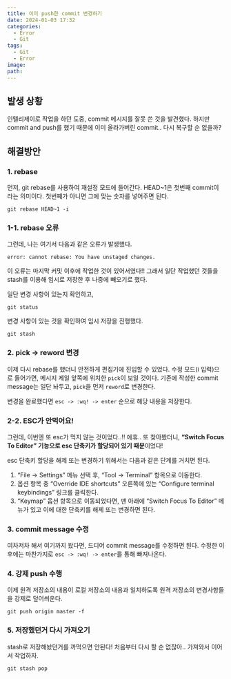 ```yaml
---
title: 이미 push한 commit 변경하기
date: 2024-01-03 17:32
categories:
  - Error
  - Git
tags:
  - Git
  - Error
image: 
path:
---
```


## 발생 상황
인텔리제이로 작업을 하던 도중, commit 메시지를 잘못 쓴 것을 발견했다. 하지만 commit and push를 했기 때문에 이미 올라가버린 commit.. 다시 복구할 순 없을까?

## 해결방안
### 1. rebase
먼저, git rebase를 사용하여 재설정 모드에 들어간다. HEAD~1은 첫번째 commit이라는 의미이다. 첫번째가 아니면 그에 맞는 숫자를 넣어주면 된다.

```shell
git rebase HEAD~1 -i   
```

### 1-1.  rebase 오류
그런데, 나는 여기서 다음과 같은 오류가 발생했다.

```shell
error: cannot rebase: You have unstaged changes.
```

이 오류는 마지막 커밋 이후에 작업한 것이 있어서였다!! 그래서 일단 작업했던 것들을 stash를 이용해 임시로 저장한 후 나중에 빼오기로 했다.

일단 변경 사항이 있는지 확인하고,

```shell
git status
```

변경 사항이 있는 것을 확인하여 임시 저장을 진행했다.

```shell
git stash
```

### 2.  pick → reword 변경
이제 다시 rebase를 했더니 안전하게 편집기에 진입할 수 있었다. 수정 모드(i 입력)으로 들어가면, 메시지 제일 앞쪽에 위치한 `pick`이 보일 것이다. 기존에 작성한 commit message는 일단 놔두고, `pick`을 먼저 `reword`로 변경한다.

변경을 완료했다면 `esc -> :wq! -> enter` 순으로 해당 내용을 저장한다.

### 2-2. ESC가 안먹어요!
그런데, 이번엔 또 esc가 먹지 않는 것이었다..!! 에휴..
또 찾아봤더니, **“Switch Focus To Editor” 기능으로 esc 단축키가 할당되어 있기 때문**이었다!

esc 단축키 할당을 해제 또는 변경하기 위해서는 다음과 같은 단계를 거치면 된다.
1. “File -> Settings” 메뉴 선택 후, “Tool -> Terminal” 항목으로 이동한다.
2. 옵션 항목 중 “Override IDE shortcuts” 오른쪽에 있는 “Configure terminal keybindings” 링크를 클릭한다.
3. “Keymap” 옵션 항목으로 이동되었다면, 맨 아래에 “Switch Focus To Editor” 메뉴가 있고 이에 대한 단축키를 해제 또는 변경하면 된다.

### 3. commit message 수정
여차저차 해서 여기까지 왔다면, 드디어 commit message를 수정하면 된다. 수정한 이후에는 마찬가지로 `esc -> :wq! -> enter`를 통해 빠져나온다.

### 4. 강제 push 수행
이제 원격 저장소의 내용이 로컬 저장소의 내용과 일치하도록 원격 저장소의 변경사항들을 강제로 덮어씌운다.

```shell
git push origin master -f
```

### 5. 저장했던거 다시 가져오기
stash로 저장해놨던거를 까먹으면 안된다! 처음부터 다시 할 순 없잖아.. 가져와서 이어서 작업하자.

```shell
git stash pop
```